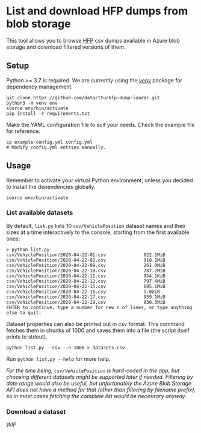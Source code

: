 # List and download HFP dumps from blob storage

This tool allows you to browse [HFP](https://digitransit.fi/en/developers/apis/4-realtime-api/vehicle-positions/) csv dumps available in Azure blob storage and download filtered versions of them.

## Setup

Python >= 3.7 is required.
We are currently using the [venv](https://docs.python.org/3/library/venv.html) package for dependency management.

```
git clone https://github.com/datarttu/hfp-dump-loader.git
python3 -m venv env
source env/bin/activate
pip install -r requirements.txt
```

Make the YAML configuration file to suit your needs.
Check the example file for reference.

```
cp example-config.yml config.yml
# Modify config.yml entries manually.
```

## Usage

Remember to activate your virtual Python environment, unless you decided to install the dependencies globally.

```
source env/bin/activate
```

### List available datasets

By default, `list.py` lists 10 `csv/VehiclePosition` dataset names and their sizes at a time interactively to the console, starting from the first available ones:

```
> python list.py
csv/VehiclePosition/2020-04-22-01.csv              822.1MiB            
csv/VehiclePosition/2020-04-22-02.csv              910.1MiB            
csv/VehiclePosition/2020-04-22-09.csv              261.0MiB            
csv/VehiclePosition/2020-04-22-10.csv              787.2MiB            
csv/VehiclePosition/2020-04-22-11.csv              954.1KiB            
csv/VehiclePosition/2020-04-22-12.csv              797.4MiB            
csv/VehiclePosition/2020-04-22-15.csv              605.1MiB            
csv/VehiclePosition/2020-04-22-16.csv              1.0GiB              
csv/VehiclePosition/2020-04-22-17.csv              959.1MiB            
csv/VehiclePosition/2020-04-22-18.csv              830.3MiB
ENTER to continue, type a number for new n of lines, or type anything else to quit:
```

Dataset properties can also be printed out in csv format.
This command fetches them in chunks of 1000 and saves them into a file (the script itself prints to stdout).

```
python list.py --csv --n 1000 > datasets.csv
```

Run `python list.py --help` for more help.

*For the time being, `csv/VehiclePosition` is hard-coded in the app, but choosing different datasets might be supported later if needed.
Filtering by date range would also be useful, but unfortunately the Azure Blob Storage API does not have a method for that (other than filtering by filename prefix), so in most cases fetching the complete list would be necessary anyway.*

### Download a dataset

*WIP*
